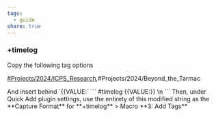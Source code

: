 ```yaml
---
tags:
  - guide
share: true
---
```

### +timelog

Copy the following tag options
<p><span><p dir="auto"><a href="#Projects/2024/ICPS_Research" class="tag" target="_blank" rel="noopener">#Projects/2024/ICPS_Research</a>,#Projects/2024/Beyond_the_Tarmac</p></span></p>
And insert behind `{{VALUE:`
```
 #timelog {{VALUE:}} \n
```
Then, under Quick Add plugin settings, use the entirety of this modified string as the **Capture Format** for **+timelog** > Macro **3: Add Tags**


